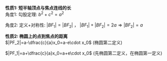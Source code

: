 **性质1: 短半轴顶点与焦点连线的长**  
角度1: 勾股定理: $b^2+c^2=a^2$  
  
角度2: 定义+对称性: $|BF_1|=|BF_2|$ ， $|BF_1|+|BF_2|=2a\Rightarrow|BF_2|=a$  
  
**性质2: 椭圆上的点到焦点的距离**  
$|PF_2|=a-\dfrac{c}{a}x_0=a-e\cdot x_0$ (椭圆第二定义)  
  
$|PF_1|=a+\dfrac{c}{a}x_0=a+e\cdot x_0$ (先椭圆第二定义，在椭圆第一定义)  

